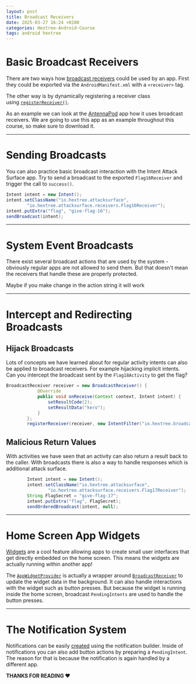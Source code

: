 ```yaml
---
layout: post
title: Broadcast Receivers
date: 2025-03-27 16:24 +0200
categories: Hextree-Android-Course
tags: android hextree
---
```

# **Basic Broadcast Receivers**

There are two ways how [broadcast receivers](https://developer.android.com/reference/android/content/BroadcastReceiver) could be used by an app. First they could be exported via the `AndroidManifest.xml` with a `<receiver>` tag.

The other way is by dynamically registering a receiver class using [`registerReceiver()`](https://developer.android.com/reference/android/content/Context#registerReceiver(android.content.BroadcastReceiver,%20android.content.IntentFilter)).

As an example we can look at the [AntennaPod](https://play.google.com/store/apps/details?id=de.danoeh.antennapod&hl=en) app how it uses broadcast receivers. We are going to use this app as an example throughout this course, so make sure to download it.

---

# **Sending Broadcasts**

You can also practice basic broadcast interaction with the Intent Attack Surface app. Try to send a broadcast to the exported `Flag16Receiver` and trigger the call to `success()`.

```java
Intent intent = new Intent();
intent.setClassName("io.hextree.attacksurface",
        "io.hextree.attacksurface.receivers.Flag16Receiver");
intent.putExtra("flag", "give-flag-16");
sendBroadcast(intent);
```

---

# **System Event Broadcasts**

There exist several broadcast actions that are used by the system - obviously regular apps are not allowed to send them. But that doesn't mean the receivers that handle these are properly protected.

Maybe if you make change in the action string it will work 

---

# **Intercept and Redirecting Broadcasts**

## **Hijack Broadcasts**

Lots of concepts we have learned about for regular activity intents can also be applied to broadcast receivers. For example hijacking implicit intents. Can you intercept the broadcast sent by the `Flag18Activity` to get the flag?

```java
BroadcastReceiver receiver = new BroadcastReceiver() {
            @Override
            public void onReceive(Context context, Intent intent) {
                setResultCode(2);
                setResultData("kero"); 
            }
        };
        registerReceiver(receiver, new IntentFilter("io.hextree.broadcast.FREE_FLAG"));
```

## **Malicious Return Values**

With activities we have seen that an activity can also return a result back to the caller. With broadcasts there is also a way to handle responses which is additional attack surface.

```java
        Intent intent = new Intent();
        intent.setClassName("io.hextree.attacksurface",
                "io.hextree.attacksurface.receivers.Flag17Receiver");
        String FlagSecret = "give-flag-17";
        intent.putExtra("flag", FlagSecret);
        sendOrderedBroadcast(intent, null);
```

---

# **Home Screen App Widgets**

[Widgets](https://developer.android.com/develop/ui/views/appwidgets#drawablemy_widget_background.xml) are a cool feature allowing apps to create small user interfaces that get directly embedded on the home screen. This means the widgets are actually running within another app!

The [`AppWidgetProvider`](https://developer.android.com/reference/android/appwidget/AppWidgetProvider) is actually a wrapper around [`BroadcastReceiver`](https://developer.android.com/reference/android/content/BroadcastReceiver) to update the widget data in the background. It can also handle interactions with the widget such as button presses. But because the widget is running inside the home screen, broadcast `PendingIntents` are used to handle the button presses.

---

# **The Notification System**

Notifications can be easily [created](https://developer.android.com/develop/ui/views/notifications/build-notification) using the notification builder. Inside of notifications you can also add button actions by preparing a `PendingIntent`. The reason for that is because the notification is again handled by a different app.

**THANKS FOR READING ❤️**

<script src="https://giscus.app/client.js"
        data-repo="0xk3r0/0xk3r0.github.io"
        data-repo-id="R_kgDOOGw3bQ"
        data-category="General"
        data-category-id="DIC_kwDOOGw3bc4CobRY"
        data-mapping="pathname"
        data-strict="0"
        data-reactions-enabled="1"
        data-emit-metadata="0"
        data-input-position="bottom"
        data-theme="dark"
        data-lang="en"
        crossorigin="anonymous"
        async>
</script>
